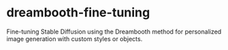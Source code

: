 # dreambooth-fine-tuning
Fine-tuning Stable Diffusion using the Dreambooth method for personalized image generation with custom styles or objects.
